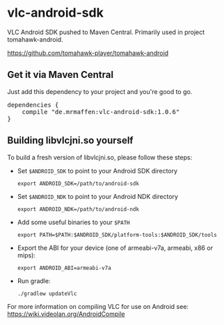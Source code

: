 vlc-android-sdk
===============

VLC Android SDK pushed to Maven Central. Primarily used in project tomahawk-android.

https://github.com/tomahawk-player/tomahawk-android

Get it via Maven Central
------------------------
Just add this dependency to your project and you're good to go.

<pre>dependencies {
    compile "de.mrmaffen:vlc-android-sdk:1.0.6"
}</pre>

Building libvlcjni.so yourself
------------------------------

To build a fresh version of libvlcjni.so, please follow these steps:

* Set `$ANDROID_SDK` to point to your Android SDK directory

  ```export ANDROID_SDK=/path/to/android-sdk```

* Set `$ANDROID_NDK` to point to your Android NDK directory

  ```export ANDROID_NDK=/path/to/android-ndk```

* Add some useful binaries to your `$PATH`

  ```export PATH=$PATH:$ANDROID_SDK/platform-tools:$ANDROID_SDK/tools```

* Export the ABI for your device (one of armeabi-v7a, armeabi, x86 or mips):

  ```export ANDROID_ABI=armeabi-v7a```

* Run gradle:

  ```./gradlew updateVlc```

For more information on compiling VLC for use on Android see: https://wiki.videolan.org/AndroidCompile
